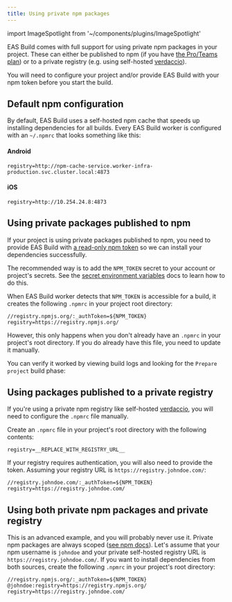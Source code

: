 ```yaml
---
title: Using private npm packages
---
```


import ImageSpotlight from '~/components/plugins/ImageSpotlight'

EAS Build comes with full support for using private npm packages in your project. These can either be published to npm (if you have [the Pro/Teams plan](https://www.npmjs.com/products)) or to a private registry (e.g. using self-hosted [verdaccio](https://verdaccio.org/)).

You will need to configure your project and/or provide EAS Build with your npm token before you start the build.

## Default npm configuration

By default, EAS Build uses a self-hosted npm cache that speeds up installing dependencies for all builds. Every EAS Build worker is configured with an `~/.npmrc` that looks something like this:

#### Android

```
registry=http://npm-cache-service.worker-infra-production.svc.cluster.local:4873
```

#### iOS

```
registry=http://10.254.24.8:4873
```

## Using private packages published to npm

If your project is using private packages published to npm, you need to provide EAS Build with [a read-only npm token](https://docs.npmjs.com/about-access-tokens) so we can install your dependencies successfully.

The recommended way is to add the `NPM_TOKEN` secret to your account or project's secrets. See the [secret environment variables](/build-reference/variables/#using-secrets-in-environment-variables) docs to learn how to do this.

<ImageSpotlight alt="Secret creation UI filled" src="/static/images/eas-build/environment-secrets/secrets-create-filled.png" />

When EAS Build worker detects that `NPM_TOKEN` is accessible for a build, it creates the following `.npmrc` in your project root directory:

```
//registry.npmjs.org/:_authToken=${NPM_TOKEN}
registry=https://registry.npmjs.org/
```

However, this only happens when you don't already have an `.npmrc` in your project's root directory. If you do already have this file, you need to update it manually.

You can verify it worked by viewing build logs and looking for the `Prepare project` build phase:

<ImageSpotlight alt=".npmrc created" src="/static/images/eas-build/npmrc.png" />

## Using packages published to a private registry

If you're using a private npm registry like self-hosted [verdaccio](https://verdaccio.org/), you will need to configure the `.npmrc` file manually.

Create an `.npmrc` file in your project's root directory with the following contents:

```
registry=__REPLACE_WITH_REGISTRY_URL__
```

If your registry requires authentication, you will also need to provide the token. Assuming your registry URL is `https://registry.johndoe.com/`:

```
//registry.johndoe.com/:_authToken=${NPM_TOKEN}
registry=https://registry.johndoe.com/
```

## Using both private npm packages and private registry

This is an advanced example, and you will probably never use it. Private npm packages are always scoped ([see npm docs](https://docs.npmjs.com/about-scopes#scopes-and-package-visibility)). Let's assume that your npm username is `johndoe` and your private self-hosted registry URL is `https://registry.johndoe.com/`. If you want to install dependencies from both sources, create the following `.npmrc` in your project's root directory:

```
//registry.npmjs.org/:_authToken=${NPM_TOKEN}
@johndoe:registry=https://registry.npmjs.org/
registry=https://registry.johndoe.com/
```
